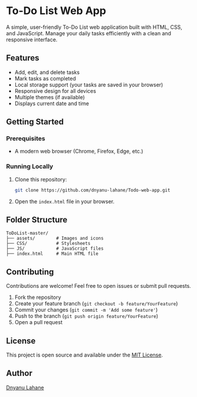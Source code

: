 # To-Do List Web App

A simple, user-friendly To-Do List web application built with HTML, CSS, and JavaScript. Manage your daily tasks efficiently with a clean and responsive interface.

## Features
- Add, edit, and delete tasks
- Mark tasks as completed
- Local storage support (your tasks are saved in your browser)
- Responsive design for all devices
- Multiple themes (if available)
- Displays current date and time

## Getting Started

### Prerequisites
- A modern web browser (Chrome, Firefox, Edge, etc.)

### Running Locally
1. Clone this repository:
   ```sh
   git clone https://github.com/dnyanu-lahane/Todo-web-app.git
   ```
2. Open the `index.html` file in your browser.

## Folder Structure
```
ToDoList-master/
├── assets/        # Images and icons
├── CSS/           # Stylesheets
├── JS/            # JavaScript files
├── index.html     # Main HTML file
```

## Contributing
Contributions are welcome! Feel free to open issues or submit pull requests.

1. Fork the repository
2. Create your feature branch (`git checkout -b feature/YourFeature`)
3. Commit your changes (`git commit -m 'Add some feature'`)
4. Push to the branch (`git push origin feature/YourFeature`)
5. Open a pull request

## License
This project is open source and available under the [MIT License](LICENSE).

## Author
[Dnyanu Lahane](https://github.com/dnyanu-lahane) 